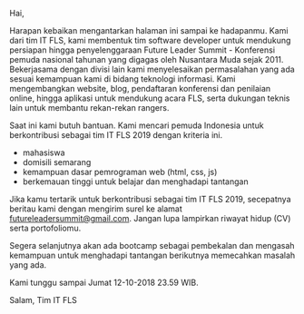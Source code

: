 Hai,

Harapan kebaikan mengantarkan halaman ini sampai ke hadapanmu.
Kami dari tim IT FLS, kami membentuk tim software developer untuk mendukung persiapan hingga penyelenggaraan Future Leader Summit - Konferensi pemuda nasional tahunan yang digagas oleh Nusantara Muda sejak 2011. Bekerjasama dengan divisi lain kami menyelesaikan permasalahan yang ada sesuai kemampuan kami di bidang teknologi informasi. Kami mengembangkan website, blog, pendaftaran konferensi dan penilaian online, hingga aplikasi untuk mendukung acara FLS, serta dukungan teknis lain untuk membantu rekan-rekan rangers.

Saat ini kami butuh bantuan. Kami mencari pemuda Indonesia untuk berkontribusi sebagai tim IT FLS 2019 dengan kriteria ini.

- mahasiswa
- domisili semarang
- kemampuan dasar pemrograman web (html, css, js)
- berkemauan tinggi untuk belajar dan menghadapi tantangan

Jika kamu tertarik untuk berkontribusi sebagai tim IT FLS 2019, secepatnya beritau kami dengan mengirim surel ke alamat [futureleadersummit@gmail.com](mailto:futureleadersummit@gmail.com). Jangan lupa lampirkan riwayat hidup (CV) serta portofoliomu.

Segera selanjutnya akan ada bootcamp sebagai pembekalan dan mengasah kemampuan untuk menghadapi tantangan berikutnya memecahkan masalah yang ada.

Kami tunggu sampai Jumat 12-10-2018 23.59 WIB.

Salam,
Tim IT FLS
